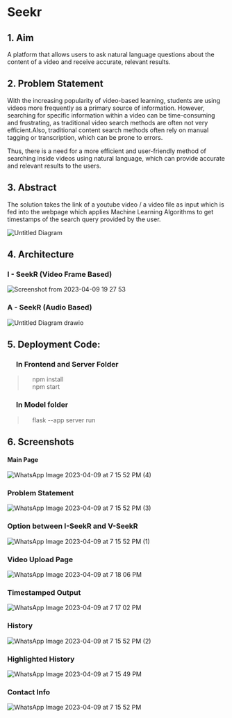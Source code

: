 # Seekr

## 1. Aim
A platform that allows users to ask natural language questions about the content of a video and receive accurate, relevant results.

## 2. Problem Statement
With the increasing popularity of video-based learning, students are using videos more frequently as a primary source of information. 
However, searching for specific information within a video can be time-consuming and frustrating, as traditional video search methods 
are often not very efficient.Also, traditional content search methods often rely on manual tagging or transcription, which can be prone 
to errors.

Thus, there is a need for a more efficient and user-friendly method of searching inside videos using natural language, which can provide 
accurate and relevant results to the users.

## 3. Abstract 

The solution takes the link of a youtube video /  a video file as input which is fed into the webpage which applies Machine Learning Algorithms 
to get timestamps of the search query provided by the user. 

![Untitled Diagram](https://user-images.githubusercontent.com/98400026/230716126-945efb32-5f4e-4525-b339-480a1cd6892f.png)

## 4. Architecture

### I - SeekR (Video Frame Based)
![Screenshot from 2023-04-09 19 27 53](https://user-images.githubusercontent.com/98400026/230777022-f35ed5ee-dc06-4ae2-bb82-3af514193112.png)

### A - SeekR (Audio Based)
![Untitled Diagram drawio](https://user-images.githubusercontent.com/98400026/230776869-28864934-4591-4c77-b9fa-dbc7a83048f4.png)

## 5. Deployment Code:

### &emsp; In Frontend and Server Folder <br/>
> &emsp; npm install <br/>
> &emsp; npm start<br/>

### &emsp; In Model folder<br/>
> &emsp; flask --app server run

## 6. Screenshots


#### Main Page
![WhatsApp Image 2023-04-09 at 7 15 52 PM (4)](https://user-images.githubusercontent.com/98400026/230777192-dcc1d0f5-5c6c-499e-894a-be9adf9c8b3b.jpeg)

### Problem Statement
![WhatsApp Image 2023-04-09 at 7 15 52 PM (3)](https://user-images.githubusercontent.com/98400026/230777185-f89e860c-6613-4710-8d98-5a11e78ae00a.jpeg)

### Option between I-SeekR and V-SeekR
![WhatsApp Image 2023-04-09 at 7 15 52 PM (1)](https://user-images.githubusercontent.com/98400026/230777175-1df48db1-5eb4-4ef3-93d6-108d65857b2d.jpeg)

### Video Upload Page
![WhatsApp Image 2023-04-09 at 7 18 06 PM](https://user-images.githubusercontent.com/98400026/230777200-f31e4afb-b740-4fc9-a4e5-ce64644551c2.jpeg)

### Timestamped Output
![WhatsApp Image 2023-04-09 at 7 17 02 PM](https://user-images.githubusercontent.com/98400026/230777198-fa891451-e77b-4243-a8d2-c386ef0eabdd.jpeg)

### History
![WhatsApp Image 2023-04-09 at 7 15 52 PM (2)](https://user-images.githubusercontent.com/98400026/230777183-eea8eb7b-2e1d-4030-95c9-291bd8b1341d.jpeg)

### Highlighted History
![WhatsApp Image 2023-04-09 at 7 15 49 PM](https://user-images.githubusercontent.com/98400026/230777167-3af5663a-5827-4897-9588-cc62e7f3d7cd.jpeg)

### Contact Info
![WhatsApp Image 2023-04-09 at 7 15 52 PM](https://user-images.githubusercontent.com/98400026/230777173-415f4d76-2acc-45b9-b6ab-046a1ffe5f75.jpeg)
